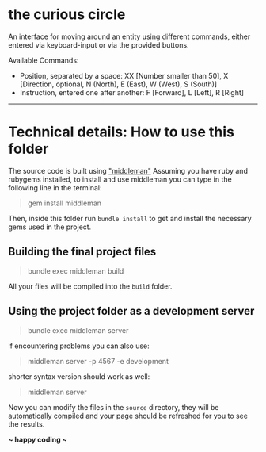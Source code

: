 the curious circle
==================

An interface for moving around an entity using different commands, either entered via keyboard-input or via the provided buttons.

Available Commands:
- Position, separated by a space:
XX [Number smaller than 50], X [Direction, optional, N (North), E (East), W (West), S (South)]
- Instruction, entered one after another:
F [Forward], L [Left], R [Right]

---------------------

Technical details: How to use this folder
======================

The source code is built using ["middleman"](http://middlemanapp.com/)
Assuming you have ruby and rubygems installed, to install and use middleman you can type in the following line in the terminal:
> gem install middleman

Then, inside this folder run `bundle install` to get and install the necessary gems used in the project.


Building the final project files
--------------------------------
> bundle exec middleman build

All your files will be compiled into the `build` folder.


Using the project folder as a development server
------------------------------------------------
> bundle exec middleman server

if encountering problems you can also use:
> middleman server -p 4567 -e development

shorter syntax version should work as well:
> middleman server

Now you can modify the files in the `source` directory, they will be automatically compiled and your page should be refreshed for you to see the results.

**~ happy coding ~**